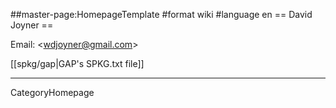 ##master-page:HomepageTemplate
#format wiki
#language en
== David Joyner ==

Email: <<wdjoyner@gmail.com>>

[[spkg/gap|GAP's SPKG.txt file]]

----
CategoryHomepage
